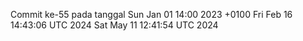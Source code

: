 Commit ke-55 pada tanggal Sun Jan 01 14:00 2023 +0100
Fri Feb 16 14:43:06 UTC 2024
Sat May 11 12:41:54 UTC 2024
